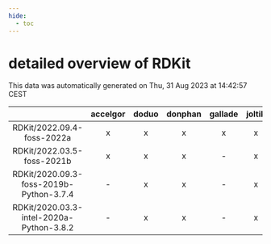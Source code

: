 ```yaml
---
hide:
  - toc
---
```


detailed overview of RDKit
==========================


This data was automatically generated on Thu, 31 Aug 2023 at 14:42:57 CEST  

| |accelgor|doduo|donphan|gallade|joltik|skitty|swalot|victini|
| :---: | :---: | :---: | :---: | :---: | :---: | :---: | :---: | :---: |
|RDKit/2022.09.4-foss-2022a|x|x|x|x|x|x|x|x|
|RDKit/2022.03.5-foss-2021b|x|x|x|-|x|x|x|x|
|RDKit/2020.09.3-foss-2019b-Python-3.7.4|-|x|x|-|x|x|-|x|
|RDKit/2020.03.3-intel-2020a-Python-3.8.2|-|x|x|-|x|x|x|x|
